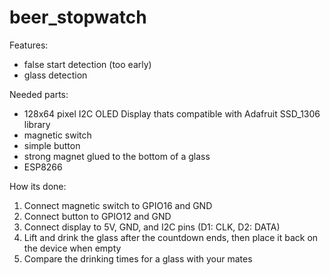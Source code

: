 # beer_stopwatch

Features:
- false start detection (too early)
- glass detection

Needed parts: 
- 128x64 pixel I2C OLED Display thats compatible with Adafruit SSD_1306 library
- magnetic switch
- simple button
- strong magnet glued to the bottom of a glass
- ESP8266

How its done:
1) Connect magnetic switch to GPIO16 and GND
2) Connect button to GPIO12 and GND
3) Connect display to 5V, GND, and I2C pins (D1: CLK, D2: DATA)
4) Lift and drink the glass after the countdown ends, then place it back on the device when empty
5) Compare the drinking times for a glass with your mates 
